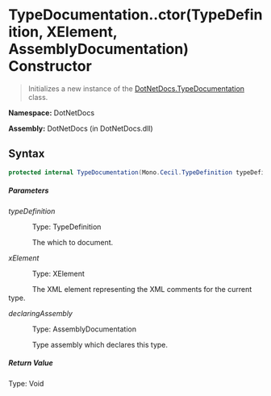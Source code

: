 # TypeDocumentation..ctor(TypeDefinition, XElement, AssemblyDocumentation) Constructor
> Initializes a new instance of the [DotNetDocs.TypeDocumentation](/docs/DotNetDocs/TypeDocumentation.md) class.

**Namespace:** DotNetDocs

**Assembly:** DotNetDocs (in DotNetDocs.dll)
## Syntax
```csharp
protected internal TypeDocumentation(Mono.Cecil.TypeDefinition typeDefinition, System.Xml.Linq.XElement xElement, DotNetDocs.AssemblyDocumentation declaringAssembly);
```
##### Parameters
*typeDefinition*

&nbsp;&nbsp;&nbsp;&nbsp;&nbsp;&nbsp;&nbsp;&nbsp;&nbsp;&nbsp;&nbsp;&nbsp;Type: TypeDefinition

&nbsp;&nbsp;&nbsp;&nbsp;&nbsp;&nbsp;&nbsp;&nbsp;&nbsp;&nbsp;&nbsp;&nbsp;The  which to document.


*xElement*

&nbsp;&nbsp;&nbsp;&nbsp;&nbsp;&nbsp;&nbsp;&nbsp;&nbsp;&nbsp;&nbsp;&nbsp;Type: XElement

&nbsp;&nbsp;&nbsp;&nbsp;&nbsp;&nbsp;&nbsp;&nbsp;&nbsp;&nbsp;&nbsp;&nbsp;The XML element representing the XML comments for the current type.


*declaringAssembly*

&nbsp;&nbsp;&nbsp;&nbsp;&nbsp;&nbsp;&nbsp;&nbsp;&nbsp;&nbsp;&nbsp;&nbsp;Type: AssemblyDocumentation

&nbsp;&nbsp;&nbsp;&nbsp;&nbsp;&nbsp;&nbsp;&nbsp;&nbsp;&nbsp;&nbsp;&nbsp;Type assembly which declares this type.


##### Return Value
Type: Void




